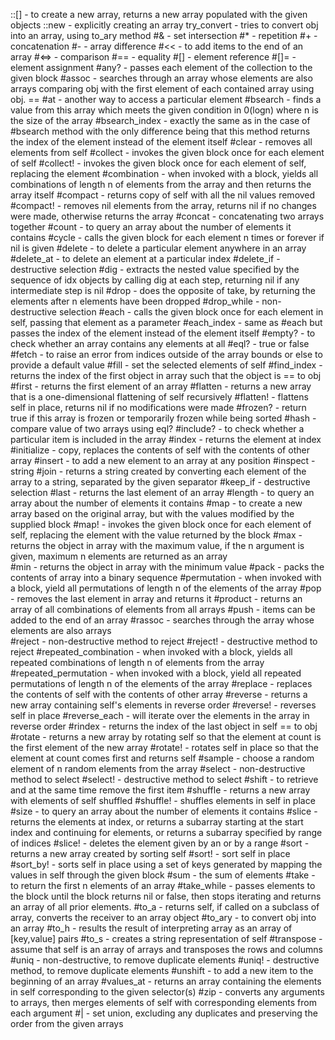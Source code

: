 ::[] - to create a new array, returns a new array populated with the given objects
::new - explicitly creating an array
try_convert - tries to convert obj into an array, using to_ary method
#& - set intersection
#* - repetition
#+ - concatenation
#- - array difference
#<< - to add items to the end of an array
#<=> - comparison
#== - equality
#[] - element reference
#[]= - element assignment
#any? - passes each element of the collection to the given block
#assoc - searches through an array whose elements are also arrays comparing obj with the first element of each contained array using obj. ==
#at - another way to access a particular element
#bsearch - finds a value from this array which meets the given condition in 0(logn) where n is the size of the array
#bsearch_index - exactly the same as in the case of #bsearch method with the only difference being that this method returns the index of the element instead of the element itself
#clear - removes all elements from self
#collect - invokes the given block once for each element of self
#collect! - invokes the given block once for each element of self, replacing the element
#combination - when invoked with a block, yields all combinations of length n of elements from the array and then returns the array itself
#compact - returns copy of self with all the nil values removed
#compact! - removes nil elements from the array, returns nil if no changes were made, otherwise returns the array
#concat - concatenating two arrays together
#count - to query an array about the number of elements it contains
#cycle - calls the given block for each element n times or forever if nil is given
#delete - to delete a particular element anywhere in an array
#delete_at - to delete an element at a particular index
#delete_if - destructive selection
#dig - extracts the nested value specified by the sequence of idx objects by calling dig at each step, returning nil if any intermediate step is nil
#drop - does the opposite of take, by returning the elements after n elements have been dropped
#drop_while - non-destructive selection
#each - calls the given block once for each element in self, passing that element as a parameter
#each_index - same as #each but passes the index of the element instead of the element itself
#empty? - to check whether an array contains any elements at all
#eql? - true or false
#fetch - to raise an error from indices outside of the array bounds or else to provide a default value
#fill - set the selected elements of self
#find_index - returns the index of the first object in array such that the object is == to obj
#first - returns the first element of an array
#flatten - returns a new array that is a one-dimensional flattening of self recursively
#flatten! - flattens self in place, returns nil if no modifications were made
#frozen? - return true if this array is frozen or temporarily frozen while being sorted
#hash - compare value of two arrays using eql?
#include? - to check whether a particular item is included in the array
#index - returns the element at index
#initialize - copy, replaces the contents of self with the contents of other array
#insert - to add a new element to an array at any position
#inspect - string
#join - returns a string created by converting each element of the array to a string, separated by the given separator
#keep_if - destructive selection
#last - returns the last element of an array
#length - to query an array about the number of elements it contains
#map - to create a new array based on the original array, but with the values modified by the supplied block
#map! - invokes the given block once for each element of self, replacing the element with the value returned by the block
#max - returns the object in array with the maximum value, if the n argument is given, maximum n elements are returned as an array   
#min - returns the object in array with the minimum value
#pack - packs the contents of array into a binary sequence
#permutation - when invoked with a block, yield all permutations of length n of the elements of the array
#pop - removes the last element in array and returns it
#product - returns an array of all combinations of elements from all arrays
#push - items can be added to the end of an array
#rassoc - searches through the array whose elements are also arrays  
#reject - non-destructive method to reject
#reject! - destructive method to reject
#repeated_combination - when invoked with a block, yields all repeated combinations of length n of elements from the array
#repeated_permutation - when invoked with a block, yield all repeated permutations of length n of the elements of the array
#replace - replaces the contents of self with the contents of other array
#reverse - returns a new array containing self's elements in reverse order
#reverse! - reverses self in place
#reverse_each - will iterate over the elements in the array in reverse order
#rindex - returns the index of the last object in self == to obj
#rotate - returns a new array by rotating self so that the element at count is the first element of the new array
#rotate! - rotates self in place so that the element at count comes first and returns self
#sample - choose a random element of n random elements from the array
#select - non-destructive method to select
#select! - destructive method to select
#shift - to retrieve and at the same time remove the first item
#shuffle - returns a new array with elements of self shuffled
#shuffle! - shuffles elements in self in place
#size - to query an array about the number of elements it contains
#slice - returns the elements at index, or returns a subarray starting at the start index and continuing for elements, or returns a subarray specified by range of indices
#slice! - deletes the element given by an or by a range
#sort - returns a new array created by sorting self
#sort! - sort self in place
#sort_by! - sorts self in place using a set of keys generated by mapping the values in self through the given block
#sum - the sum of elements
#take - to return the first n elements of an array
#take_while - passes elements to the block until the block returns nil or false, then stops iterating and returns an array of all prior elements.
#to_a - returns self, if called on a subclass of array, converts the receiver to an array object
#to_ary - to convert obj into an array
#to_h - results the result of interpreting array as an array of [key,value] pairs
#to_s - creates a string representation of self
#transpose - assume that self is an array of arrays and transposes the rows and columns
#uniq - non-destructive, to remove duplicate elements
#uniq! - destructive method, to remove duplicate elements
#unshift - to add a new item to the beginning of an array
#values_at - returns an array containing the elements in self corresponding to the given selector(s)
#zip - converts any arguments to arrays, then merges elements of self with corresponding elements from each argument
#| - set union, excluding any duplicates and preserving the order from the given arrays  
